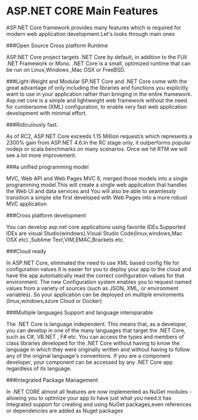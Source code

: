 # ASP.NET CORE Main Features

ASP.NET Core framework provides many features which is required for modern web application development.Let's looks through main ones

###Open Source Cross platform Runtime

ASP.NET Core project targets .NET Core by default, in addition to the FUll .NET Framework or Mono. .NET Core is a small, optimized runtime that can be run on Linux,Windows ,Mac OSX or FreeBSD. 

###Light-Weight and Modular
SP.NET Core and .NET Core come with the great advantage of only including the libraries and functions you explicitly want to use in your application rather than bringing in the entire framework. Asp.net core is a simple and lightweight web framework without the need for cumbersome (XML) configuration, to enable very fast web application development with minimal effort. 

###Ridiculously fast.

As of RC2, ASP.NET Core exceeds 1.15 Million request/s which represents a 2300% gain from ASP.NET 4.6.In the RC stage only, it outperforms popular nodejs or scala benchmarks on many scenarios. Once we hit RTM we will see a lot more improvement.

###a unified programming model

MVC, Web API and Web Pages  MVC 6, merged those models into a single programming model.This will create a single web application that handles the Web UI and data services and You will also be able to seamlessly transition a simple site first developed with Web Pages into a more robust MVC application

###Cross platform development

You can develop asp.net core applications using favorite IDEs.Supported IDEs are visual Studio(windows),Visual Studio Code(linux,windows,Mac OSX etc) ,Sublime Text,VIM,EMAC,Brackets etc.

###Cloud ready

In ASP.NET Core,  eliminated the need to use XML based config file for configuration values.It is easier for you to deploy your app to the cloud and have the app automatically read the correct configuration values for that environment. The new Configuration system enables you to request named values from a variety of sources (such as JSON, XML, or environment variables). So your application can be deployed on multiple enviroments (linux,windows,azure Cloud or Docker)

###Multiple languages Support and language interoparable

The .NET Core is language independent. This means that, as a developer, you can develop in one of the many languages that target the .NET Core, such as C#, VB.NET , F# etc. You can access the types and members of class libraries developed for the .NET Core without having to know the language in which they were originally written and without having to follow any of the original language's conventions. If you are a component developer, your component can be accessed by any .NET Core app regardless of its language.


###Integrated Package Management

In .NET CORE almost all features are now implemented as NuGet modules - allowing you to optimize your app to have just what you need.it has Integrated support for creating and using NuGet packages,even references or dependencies are added as Nuget packages